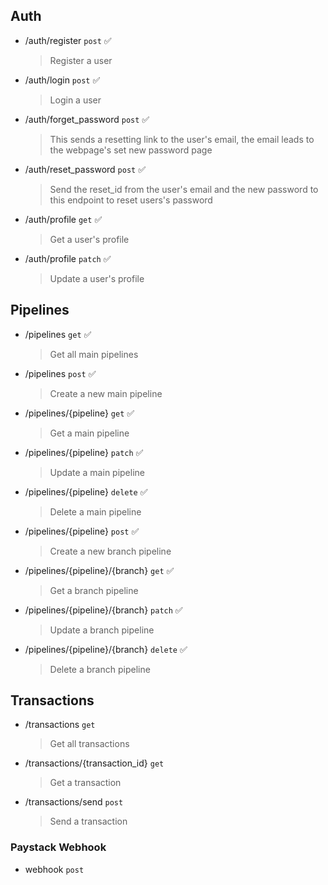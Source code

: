 ## Auth

- /auth/register `post` ✅
  > Register a user
- /auth/login `post` ✅
  > Login a user
- /auth/forget_password `post` ✅
  > This sends a resetting link to the user's email, the email leads to the webpage's set new password page
- /auth/reset_password `post` ✅
  > Send the reset_id from the user's email and the new password to this endpoint to reset users's password
- /auth/profile `get` ✅
  > Get a user's profile
- /auth/profile `patch` ✅
  > Update a user's profile

## Pipelines

- /pipelines `get` ✅
  > Get all main pipelines
- /pipelines `post` ✅
  > Create a new main pipeline
- /pipelines/{pipeline} `get` ✅
  > Get a main pipeline
- /pipelines/{pipeline} `patch` ✅
  > Update a main pipeline
- /pipelines/{pipeline} `delete` ✅
  > Delete a main pipeline
- /pipelines/{pipeline} `post` ✅
  > Create a new branch pipeline
- /pipelines/{pipeline}/{branch} `get` ✅
  > Get a branch pipeline
- /pipelines/{pipeline}/{branch} `patch` ✅
  > Update a branch pipeline
- /pipelines/{pipeline}/{branch} `delete` ✅
  > Delete a branch pipeline

## Transactions

- /transactions `get`
  > Get all transactions
- /transactions/{transaction_id} `get`
  > Get a transaction
- /transactions/send `post`
  > Send a transaction

### Paystack Webhook

- webhook `post`

